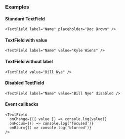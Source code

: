 ### Examples

#### Standard TextField

```
<TextField label="Name" placeholder="Doc Brown" />
```

#### TextField with value

```
<TextField label="Name" value="Kyle Wiens" />
```

#### TextField without label

```
<TextField value="Bill Nye" />
```

#### Disabled TextField

```
<TextField label="Name" value="Bill Nye" disabled />
```

#### Event callbacks

```
<TextField
  onChange={({ value }) => console.log(value)}
  onFocus={() => console.log('focused')}
  onBlur={() => console.log('blurred')}
/>
```
